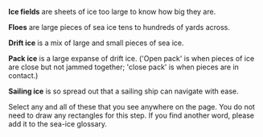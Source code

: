 **Ice fields** are sheets of ice too large to know how big they are.

**Floes** are large pieces of sea ice tens to hundreds of yards across.

**Drift ice** is a mix of large and small pieces of sea ice.

**Pack ice** is a large expanse of drift ice. ('Open pack' is when pieces of ice are close but not jammed together; 'close pack' is when pieces are in contact.)

**Sailing ice** is so spread out that a sailing ship can navigate with ease.

Select any and all of these that you see anywhere on the page. You do not need to draw any rectangles for this step. If you find another word, please add it to the sea-ice glossary.
